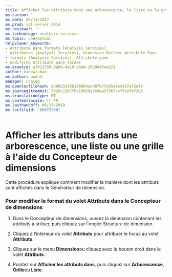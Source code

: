 ```yaml
---
title: Afficher les attributs dans une arborescence, la liste ou la grille dans le Concepteur de dimensions | Microsoft Docs
ms.custom: ''
ms.date: 06/13/2017
ms.prod: sql-server-2014
ms.reviewer: ''
ms.technology: analysis-services
ms.topic: conceptual
helpviewer_keywords:
- Attribute pane formats [Analysis Services]
- attributes [Analysis Services], Dimension Builder Attribute Pane
- formats [Analysis Services], Attribute pane
- modifying Attribute pane format
ms.assetid: ef011559-9ab9-4a19-b5da-265064fea521
author: minewiskan
ms.author: owend
manager: craigg
ms.openlocfilehash: 860025d25b106964add87b77e95e1e4107af2ef9
ms.sourcegitcommit: 3026c22b7fba19059a769ea5f367c4f51efaf286
ms.translationtype: MT
ms.contentlocale: fr-FR
ms.lasthandoff: 06/15/2019
ms.locfileid: "66072500"
---
```

# <a name="view-attributes-in-a-tree-list-or-grid-in-dimension-designer"></a>Afficher les attributs dans une arborescence, une liste ou une grille à l'aide du Concepteur de dimensions
  Cette procédure explique comment modifier la manière dont les attributs sont affichés dans le Générateur de dimension.  
  
### <a name="to-change-the-format-of-the-attributes-pane-in-dimension-designer"></a>Pour modifier le format du volet Attributs dans le Concepteur de dimensions  
  
1.  Dans le Concepteur de dimensions, ouvrez la dimension contenant les attributs à utiliser, puis cliquez sur l'onglet Structure de dimension.  
  
2.  Cliquez à l’intérieur du volet **Attributs** pour attribuer le focus au volet **Attributs**.  
  
3.  Cliquez sur le menu **Dimension**ou cliquez avec le bouton droit dans le volet **Attributs** .  
  
4.  Pointez sur **Afficher les attributs dans**, puis cliquez sur **Arborescence**, **Grille**ou **Liste**.  
  
  
